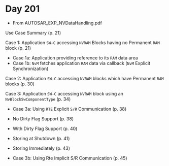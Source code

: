 # Day 201

* From AUTOSAR\_EXP\_NVDataHandling.pdf

Use Case Summary (p. 21)

Case 1: Application `SW-C` accessing `NVRAM` Blocks having no Permanent `RAM` block (p. 21)
* Case 1a: Application providing reference to its `RAM` data area
* Case 1b: `NvM` fetches application `RAM` data via callback (`NvM` Explicit Synchronization)

Case 2: Application `SW-C` accessing `NVRAM` blocks which have Permanent `RAM` blocks (p. 30)

Case 3: Application `SW-C` accessing `NVRAM` block using an `NvBlockSwComponentType` (p. 34)
* Case 3a: Using `RTE` Explicit `S/R` Communication (p. 38)
* No Dirty Flag Support (p. 38)
* With Dirty Flag Support (p. 40)
* Storing at Shutdown (p. 41)
* Storing Immediately (p. 43)

* Case 3b: Using Rte Implicit S/R Communication (p. 45)
